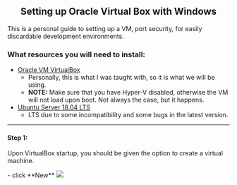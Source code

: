 <h2 align="center">Setting up Oracle Virtual Box with Windows</h2>

<p>This is a personal guide to setting up a VM, port security, for easily discardable development environments.</p>

### What resources you will need to install:

- [Oracle VM VirtualBox](https://www.virtualbox.org/wiki/Downloads)
    - Personally, this is what I was taught with, so it is what we will be using.
    - **NOTE:** Make sure that you have Hyper-V disabled, otherwise the VM will not load upon boot. Not always the case, but it happens.
- [Ubuntu Server 18.04 LTS](https://ubuntu.com/#download)
    - LTS due to some incompatibility and some bugs in the latest version.
    
<hr>

#### Step 1: 
<p>Upon VirtualBox startup, you should be given the option to create a virtual machine.</p>
    - click **New**
        <img src="/newVM.png">
